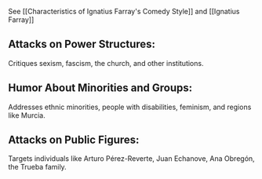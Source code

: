 See [[Characteristics of Ignatius Farray's Comedy Style]] and [[Ignatius Farray]]
## Attacks on Power Structures:

Critiques sexism, fascism, the church, and other institutions.

## Humor About Minorities and Groups:

Addresses ethnic minorities, people with disabilities, feminism, and regions like Murcia.

## Attacks on Public Figures:

Targets individuals like Arturo Pérez-Reverte, Juan Echanove, Ana Obregón, the Trueba family.

